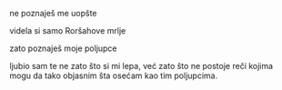 ne poznaješ me
uopšte

videla si samo
Roršahove
mrlje

zato poznaješ moje
poljupce

ljubio sam te ne zato što si mi lepa, već zato što ne postoje reči kojima mogu da tako objasnim šta osećam kao tim poljupcima.